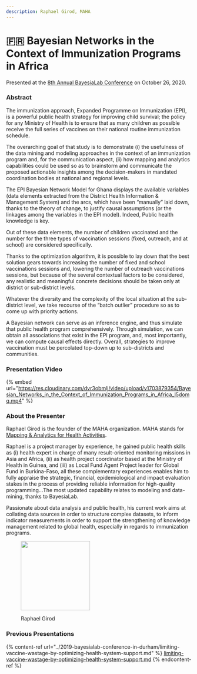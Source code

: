 ```yaml
---
description: Raphael Girod, MAHA
---
```


# 🇫🇷 Bayesian Networks in the Context of Immunization Programs in Africa

Presented at the [8th Annual BayesiaLab Conference](./) on October 26, 2020.

### Abstract&#x20;

The immunization approach, Expanded Programme on Immunization (EPI), is a powerful public health strategy for improving child survival; the policy for any Ministry of Health is to ensure that as many children as possible receive the full series of vaccines on their national routine immunization schedule.

The overarching goal of that study is to demonstrate (i) the usefulness of the data mining and modeling approaches in the context of an immunization program and, for the communication aspect, (ii) how mapping and analytics capabilities could be used so as to brainstorm and communicate the proposed actionable insights among the decision-makers in mandated coordination bodies at national and regional levels.

The EPI Bayesian Network Model for Ghana displays the available variables (data elements extracted from the District Health Information & Management System) and the arcs, which have been “manually” laid down, thanks to the theory of change, to justify causal assumptions (or the linkages among the variables in the EPI model). Indeed, Public health knowledge is key. &#x20;

Out of these data elements, the number of children vaccinated and the number for the three types of vaccination sessions (fixed, outreach, and at school) are considered specifically.

Thanks to the optimization algorithm, it is possible to lay down that the best solution gears towards increasing the number of fixed and school vaccinations sessions and, lowering the number of outreach vaccinations sessions, but because of the several contextual factors to be considered, any realistic and meaningful concrete decisions should be taken only at district or sub-district levels.

Whatever the diversity and the complexity of the local situation at the sub-district level, we take recourse of the “batch outlier” procedure so as to come up with priority actions.

A Bayesian network can serve as an inference engine, and thus simulate that public health program comprehensively. Through simulation, we can obtain all associations that exist in the EPI program, and, most importantly, we can compute causal effects directly. Overall, strategies to improve vaccination must be percolated top-down up to sub-districts and communities.

### Presentation Video

{% embed url="https://res.cloudinary.com/dvr3obmlj/video/upload/v1703879354/Bayesian_Networks_in_the_Context_of_Immunization_Programs_in_Africa_l5domq.mp4" %}

### About the Presenter&#x20;

Raphael Girod is the founder of the MAHA organization. MAHA stands for [Mapping & Analytics for Health Activities](http://mahacenter.com/).

Raphael is a project manager by experience, he gained public health skills as (i) health expert in charge of many result-oriented monitoring missions in Asia and Africa, (ii) as health project coordinator based at the Ministry of Health in Guinea, and (iii) as Local Fund Agent Project leader for Global Fund in Burkina-Faso, all these complementary experiences enables him to fully appraise the strategic, financial, epidemiological and impact evaluation stakes in the process of providing reliable information for high-quality programming…The most updated capability relates to modeling and data-mining, thanks to BayesiaLab.

Passionate about data analysis and public health, his current work aims at collating data sources in order to structure complex datasets, to inform indicator measurements in order to support the strengthening of knowledge management related to global health, especially in regards to immunization programs.

<figure><img src="https://bayesia.clickhelp.co/resources/Storage/bayesialab-knowledge-hub/2020_Conference/Conference-Presentations/Raphael-Girod/Raphael-Girod_900x1206.jpg" alt="" width="188"><figcaption><p>Raphael Girod</p></figcaption></figure>

### Previous Presentations

{% content-ref url="../2019-bayesialab-conference-in-durham/limiting-vaccine-wastage-by-optimizing-health-system-support.md" %}
[limiting-vaccine-wastage-by-optimizing-health-system-support.md](../2019-bayesialab-conference-in-durham/limiting-vaccine-wastage-by-optimizing-health-system-support.md)
{% endcontent-ref %}
